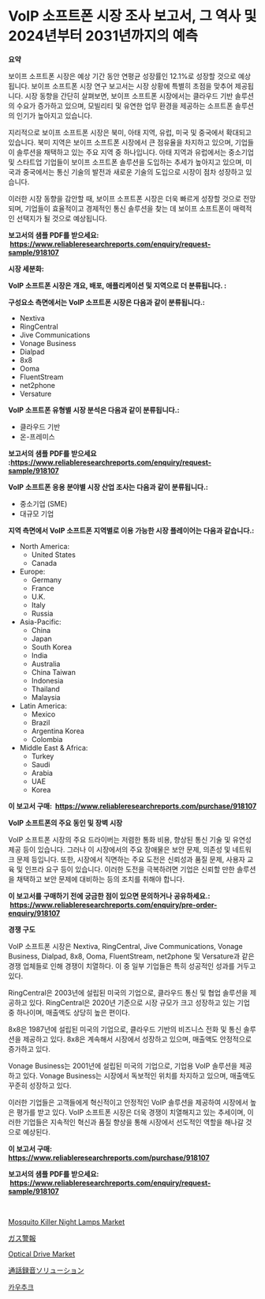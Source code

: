 <p><h1>VoIP 소프트폰 시장 조사 보고서, 그 역사 및 2024년부터 2031년까지의 예측</h1></p><p><strong>요약</strong></p>
<p><p>보이프 소프트폰 시장은 예상 기간 동안 연평균 성장률인 12.1%로 성장할 것으로 예상됩니다. 보이프 소프트폰 시장 연구 보고서는 시장 상황에 특별히 초점을 맞추어 제공됩니다. 시장 동향을 간단히 살펴보면, 보이프 소프트폰 시장에서는 클라우드 기반 솔루션의 수요가 증가하고 있으며, 모빌리티 및 유연한 업무 환경을 제공하는 소프트폰 솔루션의 인기가 높아지고 있습니다.</p><p>지리적으로 보이프 소프트폰 시장은 북미, 아태 지역, 유럽, 미국 및 중국에서 확대되고 있습니다. 북미 지역은 보이프 소프트폰 시장에서 큰 점유율을 차지하고 있으며, 기업들이 솔루션을 채택하고 있는 주요 지역 중 하나입니다. 아태 지역과 유럽에서는 중소기업 및 스타트업 기업들이 보이프 소프트폰 솔루션을 도입하는 추세가 높아지고 있으며, 미국과 중국에서는 통신 기술의 발전과 새로운 기술의 도입으로 시장이 점차 성장하고 있습니다.</p><p>이러한 시장 동향을 감안할 때, 보이프 소프트폰 시장은 더욱 빠르게 성장할 것으로 전망되며, 기업들이 효율적이고 경제적인 통신 솔루션을 찾는 데 보이프 소프트폰이 매력적인 선택지가 될 것으로 예상됩니다.</p></p>
<p><strong>보고서의 샘플 PDF를 받으세요: &nbsp;<a href="https://www.reliableresearchreports.com/enquiry/request-sample/918107">https://www.reliableresearchreports.com/enquiry/request-sample/918107</a></strong></p>
<p><strong>시장 세분화:</strong></p>
<p><strong> VoIP 소프트폰 시장은 개요, 배포, 애플리케이션 및 지역으로 더 분류됩니다. :</strong></p>
<p><strong>구성요소 측면에서는 VoIP 소프트폰 시장은 다음과 같이 분류됩니다.:</strong></p>
<p><ul><li>Nextiva</li><li>RingCentral</li><li>Jive Communications</li><li>Vonage Business</li><li>Dialpad</li><li>8x8</li><li>Ooma</li><li>FluentStream</li><li>net2phone</li><li>Versature</li></ul></p>
<p><strong> VoIP 소프트폰 유형별 시장 분석은 다음과 같이 분류됩니다.:</strong></p>
<p><ul><li>클라우드 기반</li><li>온-프레미스</li></ul></p>
<p><strong>보고서의 샘플 PDF를 받으세요 :<a href="https://www.reliableresearchreports.com/enquiry/request-sample/918107">https://www.reliableresearchreports.com/enquiry/request-sample/918107</a></strong></p>
<p><strong> VoIP 소프트폰 응용 분야별 시장 산업 조사는 다음과 같이 분류됩니다.:</strong></p>
<p><ul><li>중소기업 (SME)</li><li>대규모 기업</li></ul></p>
<p><strong>지역 측면에서 VoIP 소프트폰 지역별로 이용 가능한 시장 플레이어는 다음과 같습니다.:</strong></p>
<p><ul>
    <li>
        North America:
        <ul>
            <li>United States</li>
            <li>Canada</li>
        </ul>
    </li>
    <li>
        Europe:
        <ul>
            <li>Germany</li>
            <li>France</li>
            <li>U.K.</li>
            <li>Italy</li>
            <li>Russia</li>
        </ul>
    </li>
    <li>
        Asia-Pacific:
        <ul>
            <li>China</li>
            <li>Japan</li>
            <li>South Korea</li>
            <li>India</li>
            <li>Australia</li>
            <li>China Taiwan</li>
            <li>Indonesia</li>
            <li>Thailand</li>
            <li>Malaysia</li>
        </ul>
    </li>
    <li>
        Latin America:
        <ul>
            <li>Mexico</li>
            <li>Brazil</li>
            <li>Argentina Korea</li>
            <li>Colombia</li>
        </ul>
    </li>
    <li>
        Middle East & Africa:
        <ul>
            <li>Turkey</li>
            <li>Saudi</li>
            <li>Arabia</li>
            <li>UAE</li>
            <li>Korea</li>
        </ul>
    </li>
    </ul></p>
<p><strong>이 보고서 구매: &nbsp;<a href="https://www.reliableresearchreports.com/purchase/918107">https://www.reliableresearchreports.com/purchase/918107</a></strong></p>
<p><strong>VoIP 소프트폰의 주요 동인 및 장벽 시장</strong></p>
<p><p>VoIP 소프트폰 시장의 주요 드라이버는 저렴한 통화 비용, 향상된 통신 기술 및 유연성 제공 등이 있습니다. 그러나 이 시장에서의 주요 장애물은 보안 문제, 의존성 및 네트워크 문제 등입니다. 또한, 시장에서 직면하는 주요 도전은 신뢰성과 품질 문제, 사용자 교육 및 인프라 요구 등이 있습니다. 이러한 도전을 극복하려면 기업은 신뢰할 만한 솔루션을 채택하고 보안 문제에 대비하는 등의 조치를 취해야 합니다.</p></p>
<p><strong>이 보고서를 구매하기 전에 궁금한 점이 있으면 문의하거나 공유하세요.: &nbsp;<a href="https://www.reliableresearchreports.com/enquiry/pre-order-enquiry/918107">https://www.reliableresearchreports.com/enquiry/pre-order-enquiry/918107</a></strong></p>
<p><strong>경쟁 구도</strong></p>
<p><p>VoIP 소프트폰 시장은 Nextiva, RingCentral, Jive Communications, Vonage Business, Dialpad, 8x8, Ooma, FluentStream, net2phone 및 Versature과 같은 경쟁 업체들로 인해 경쟁이 치열하다. 이 중 일부 기업들은 특히 성공적인 성과를 거두고 있다.</p><p>RingCentral은 2003년에 설립된 미국의 기업으로, 클라우드 통신 및 협업 솔루션을 제공하고 있다. RingCentral은 2020년 기준으로 시장 규모가 크고 성장하고 있는 기업 중 하나이며, 매출액도 상당히 높은 편이다.</p><p>8x8은 1987년에 설립된 미국의 기업으로, 클라우드 기반의 비즈니스 전화 및 통신 솔루션을 제공하고 있다. 8x8은 계속해서 시장에서 성장하고 있으며, 매출액도 안정적으로 증가하고 있다.</p><p>Vonage Business는 2001년에 설립된 미국의 기업으로, 기업용 VoIP 솔루션을 제공하고 있다. Vonage Business는 시장에서 독보적인 위치를 차지하고 있으며, 매출액도 꾸준히 성장하고 있다.</p><p>이러한 기업들은 고객들에게 혁신적이고 안정적인 VoIP 솔루션을 제공하여 시장에서 높은 평가를 받고 있다. VoIP 소프트폰 시장은 더욱 경쟁이 치열해지고 있는 추세이며, 이러한 기업들은 지속적인 혁신과 품질 향상을 통해 시장에서 선도적인 역할을 해나갈 것으로 예상된다.</p></p>
<p><strong>이 보고서 구매: &nbsp; <a href="https://www.reliableresearchreports.com/purchase/918107">https://www.reliableresearchreports.com/purchase/918107</a></strong></p>
<p><strong>보고서의 샘플 PDF를 받으세요: &nbsp;<a href="https://www.reliableresearchreports.com/enquiry/request-sample/918107">https://www.reliableresearchreports.com/enquiry/request-sample/918107</a></strong><strong></strong></p>
<p>&nbsp;</p>
<p><p><a href="https://issuu.com/reportprime-2/docs/mosquito-killer-night-lamps-market-size-2030.pptx">Mosquito Killer Night Lamps Market</a></p><p><a href="https://medium.com/@dangezieme/%E3%82%AC%E3%82%B9%E8%AD%A6%E5%A0%B1%E5%B8%82%E5%A0%B4%E3%81%AE%E5%88%86%E6%9E%90-%E3%82%B0%E3%83%AD%E3%83%BC%E3%83%90%E3%83%AB%E7%94%A3%E6%A5%AD%E3%81%AE%E8%A6%96%E7%82%B9%E3%81%A8%E4%BA%88%E6%B8%AC-2024%E5%B9%B4%E3%81%8B%E3%82%892031%E5%B9%B4-335d6ed1729c">ガス警報</a></p><p><a href="https://view.publitas.com/reportprime-1/optical-drive-market-analysis-and-market-size-global-industry-overview-market-segmentation-and-forecast-2024-to-2031/">Optical Drive Market</a></p><p><a href="https://github.com/efcvopdgkdx128/Market-Research-Report-List-1/blob/main/9186497183697.md">通話録音ソリューション</a></p><p><a href="https://medium.com/@oflmg4872858/%EC%B9%B4%EC%9A%B0%EC%B9%98-%EB%B2%84%ED%81%AC-%EC%8B%9C%EC%9E%A5-%EA%B2%BD%EC%9F%81-%EB%B6%84%EC%84%9D-%EC%8B%9C%EC%9E%A5-%EB%8F%99%ED%96%A5-%EB%B0%8F-2031%EB%85%84%EA%B9%8C%EC%A7%80%EC%9D%98-%EC%98%88%EC%B8%A1-e69a21ee31f9">카우추크</a></p></p>